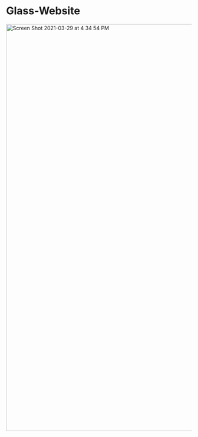 # Glass-Website


<img width="1101" alt="Screen Shot 2021-03-29 at 4 34 54 PM" src="https://user-images.githubusercontent.com/63209579/112896825-e246d680-90ac-11eb-8311-1798afc13b38.png">
